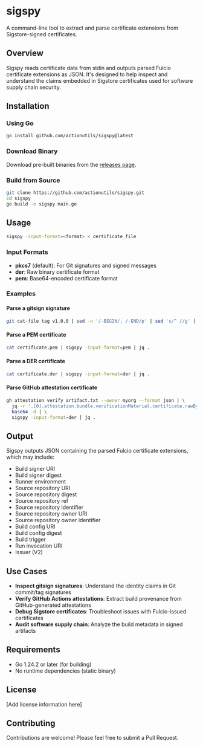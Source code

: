 # sigspy

A command-line tool to extract and parse certificate extensions from Sigstore-signed certificates.

## Overview

Sigspy reads certificate data from stdin and outputs parsed Fulcio certificate extensions as JSON. It's designed to help inspect and understand the claims embedded in Sigstore certificates used for software supply chain security.

## Installation

### Using Go

```bash
go install github.com/actionutils/sigspy@latest
```

### Download Binary

Download pre-built binaries from the [releases page](https://github.com/actionutils/sigspy/releases).

### Build from Source

```bash
git clone https://github.com/actionutils/sigspy.git
cd sigspy
go build -o sigspy main.go
```

## Usage

```bash
sigspy -input-format=<format> < certificate_file
```

### Input Formats

- **pkcs7** (default): For Git signatures and signed messages
- **der**: Raw binary certificate format
- **pem**: Base64-encoded certificate format

### Examples

#### Parse a gitsign signature

```bash
git cat-file tag v1.0.0 | sed -n '/-BEGIN/, /-END/p' | sed 's/^ //g' | sed 's/gpgsig //g' | sigspy -input-format=pkcs7 | jq .
```

#### Parse a PEM certificate

```bash
cat certificate.pem | sigspy -input-format=pem | jq .
```

#### Parse a DER certificate

```bash
cat certificate.der | sigspy -input-format=der | jq .
```

#### Parse GitHub attestation certificate

```bash
gh attestation verify artifact.txt --owner myorg --format json | \
  jq -r '.[0].attestation.bundle.verificationMaterial.certificate.rawBytes' | \
  base64 -d | \
  sigspy -input-format=der | jq .
```

## Output

Sigspy outputs JSON containing the parsed Fulcio certificate extensions, which may include:

- Build signer URI
- Build signer digest
- Runner environment
- Source repository URI
- Source repository digest
- Source repository ref
- Source repository identifier
- Source repository owner URI
- Source repository owner identifier
- Build config URI
- Build config digest
- Build trigger
- Run invocation URI
- Issuer (V2)

## Use Cases

- **Inspect gitsign signatures**: Understand the identity claims in Git commit/tag signatures
- **Verify GitHub Actions attestations**: Extract build provenance from GitHub-generated attestations
- **Debug Sigstore certificates**: Troubleshoot issues with Fulcio-issued certificates
- **Audit software supply chain**: Analyze the build metadata in signed artifacts

## Requirements

- Go 1.24.2 or later (for building)
- No runtime dependencies (static binary)

## License

[Add license information here]

## Contributing

Contributions are welcome! Please feel free to submit a Pull Request.